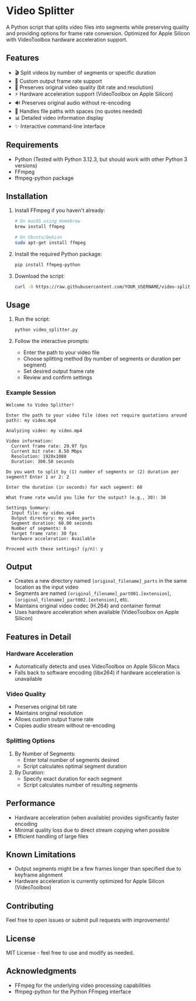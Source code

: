 # Video Splitter

A Python script that splits video files into segments while preserving quality and providing options for frame rate conversion. Optimized for Apple Silicon with VideoToolbox hardware acceleration support.

## Features

- 🎬 Split videos by number of segments or specific duration
- 🔄 Custom output frame rate support
- 🎯 Preserves original video quality (bit rate and resolution)
- ⚡ Hardware acceleration support (VideoToolbox on Apple Silicon)
- 🔊 Preserves original audio without re-encoding
- 🎯 Handles file paths with spaces (no quotes needed)
- 📊 Detailed video information display
- ✨ Interactive command-line interface

## Requirements

- Python (Tested with Python 3.12.3, but should work with other Python 3 versions)
- FFmpeg
- ffmpeg-python package

## Installation

1. Install FFmpeg if you haven't already:
   ```bash
   # On macOS using Homebrew
   brew install ffmpeg

   # On Ubuntu/Debian
   sudo apt-get install ffmpeg
   ```

2. Install the required Python package:
   ```bash
   pip install ffmpeg-python
   ```

3. Download the script:
   ```bash
   curl -O https://raw.githubusercontent.com/YOUR_USERNAME/video-splitter/main/video_splitter.py
   ```

## Usage

1. Run the script:
   ```bash
   python video_splitter.py
   ```

2. Follow the interactive prompts:
   - Enter the path to your video file
   - Choose splitting method (by number of segments or duration per segment)
   - Set desired output frame rate
   - Review and confirm settings

### Example Session

```
Welcome to Video Splitter!

Enter the path to your video file (does not require quotations around path): my video.mp4

Analyzing video: my video.mp4

Video information:
  Current frame rate: 29.97 fps
  Current bit rate: 8.50 Mbps
  Resolution: 1920x1080
  Duration: 300.50 seconds

Do you want to split by (1) number of segments or (2) duration per segment? Enter 1 or 2: 2

Enter the duration (in seconds) for each segment: 60

What frame rate would you like for the output? (e.g., 30): 30

Settings Summary:
  Input file: my video.mp4
  Output directory: my video_parts
  Segment duration: 60.00 seconds
  Number of segments: 6
  Target frame rate: 30 fps
  Hardware acceleration: Available

Proceed with these settings? (y/n): y
```

## Output

- Creates a new directory named `[original_filename]_parts` in the same location as the input video
- Segments are named `[original_filename]_part001.[extension]`, `[original_filename]_part002.[extension]`, etc.
- Maintains original video codec (H.264) and container format
- Uses hardware acceleration when available (VideoToolbox on Apple Silicon)

## Features in Detail

### Hardware Acceleration
- Automatically detects and uses VideoToolbox on Apple Silicon Macs
- Falls back to software encoding (libx264) if hardware acceleration is unavailable

### Video Quality
- Preserves original bit rate
- Maintains original resolution
- Allows custom output frame rate
- Copies audio stream without re-encoding

### Splitting Options
1. By Number of Segments:
   - Enter total number of segments desired
   - Script calculates optimal segment duration
2. By Duration:
   - Specify exact duration for each segment
   - Script calculates number of resulting segments

## Performance

- Hardware acceleration (when available) provides significantly faster encoding
- Minimal quality loss due to direct stream copying when possible
- Efficient handling of large files

## Known Limitations

- Output segments might be a few frames longer than specified due to keyframe alignment
- Hardware acceleration is currently optimized for Apple Silicon (VideoToolbox)

## Contributing

Feel free to open issues or submit pull requests with improvements!

## License

MIT License - feel free to use and modify as needed.

## Acknowledgments

- FFmpeg for the underlying video processing capabilities
- ffmpeg-python for the Python FFmpeg interface
